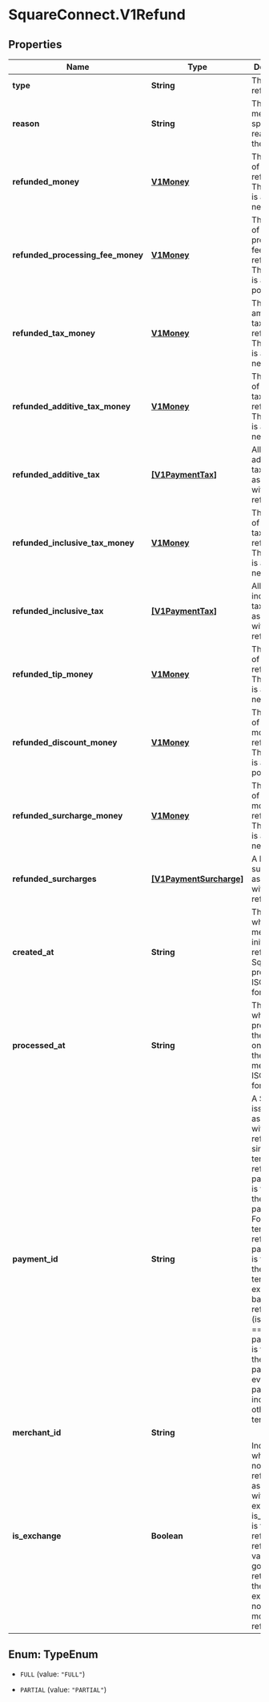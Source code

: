 # SquareConnect.V1Refund

## Properties
Name | Type | Description | Notes
------------ | ------------- | ------------- | -------------
**type** | **String** | The type of refund  | [optional] 
**reason** | **String** | The merchant-specified reason for the refund. | [optional] 
**refunded_money** | [**V1Money**](V1Money.md) | The amount of money refunded. This amount is always negative. | [optional] 
**refunded_processing_fee_money** | [**V1Money**](V1Money.md) | The amount of processing fee money refunded. This amount is always positive. | [optional] 
**refunded_tax_money** | [**V1Money**](V1Money.md) | The total amount of tax money refunded. This amount is always negative. | [optional] 
**refunded_additive_tax_money** | [**V1Money**](V1Money.md) | The amount of additive tax money refunded. This amount is always negative. | [optional] 
**refunded_additive_tax** | [**[V1PaymentTax]**](V1PaymentTax.md) | All of the additive taxes associated with the refund. | [optional] 
**refunded_inclusive_tax_money** | [**V1Money**](V1Money.md) | The amount of inclusive tax money refunded. This amount is always negative. | [optional] 
**refunded_inclusive_tax** | [**[V1PaymentTax]**](V1PaymentTax.md) | All of the inclusive taxes associated with the refund. | [optional] 
**refunded_tip_money** | [**V1Money**](V1Money.md) | The amount of tip money refunded. This amount is always negative. | [optional] 
**refunded_discount_money** | [**V1Money**](V1Money.md) | The amount of discount money refunded. This amount is always positive. | [optional] 
**refunded_surcharge_money** | [**V1Money**](V1Money.md) | The amount of surcharge money refunded. This amount is always negative. | [optional] 
**refunded_surcharges** | [**[V1PaymentSurcharge]**](V1PaymentSurcharge.md) | A list of all surcharges associated with the refund. | [optional] 
**created_at** | **String** | The time when the merchant initiated the refund for Square to process, in ISO 8601 format. | [optional] 
**processed_at** | **String** | The time when Square processed the refund on behalf of the merchant, in ISO 8601 format. | [optional] 
**payment_id** | **String** | A Square-issued ID associated with the refund. For single-tender refunds, payment_id is the ID of the original payment ID. For split-tender refunds, payment_id is the ID of the original tender. For exchange-based refunds (is_exchange &#x3D;&#x3D; true), payment_id is the ID of the original payment ID even if the payment includes other tenders. | [optional] 
**merchant_id** | **String** |  | [optional] 
**is_exchange** | **Boolean** | Indicates whether or not the refund is associated with an exchange. If is_exchange is true, the refund reflects the value of goods returned in the exchange not the total money refunded. | [optional] 


<a name="TypeEnum"></a>
## Enum: TypeEnum


* `FULL` (value: `"FULL"`)

* `PARTIAL` (value: `"PARTIAL"`)




